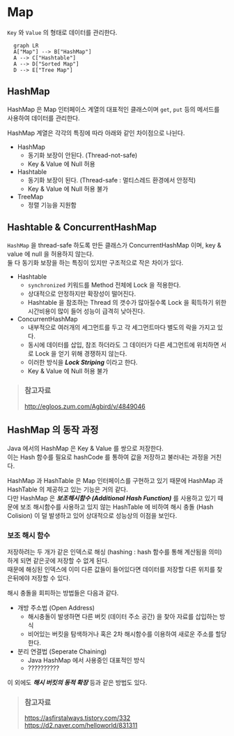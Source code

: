 # Map

`Key` 와 `Value` 의 형태로 데이터를 관리한다.

```mermaid
  graph LR
  A["Map"] --> B["HashMap"]
  A --> C["Hashtable"]
  A --> D["Sorted Map"]
  D --> E["Tree Map"]
```

## HashMap

HashMap 은 Map 인터페이스 계열의 대표적인 클래스이며 `get`, `put` 등의 메서드를 사용하여 데이터를 관리한다.

HashMap 계열은 각각의 특징에 따라 아래와 같인 차이점으로 나뉜다.

* HashMap
  * 동기화 보장이 안된다. (Thread-not-safe)
  * Key & Value 에 Null 허용
* Hashtable
  * 동기화 보장이 된다. (Thread-safe : 멀티스레드 환경에서 안정적)
  * Key & Value 에 Null 허용 불가
* TreeMap
  * 정렬 기능을 지원함

## Hashtable & ConcurrentHashMap

`HashMap` 을 thread-safe 하도록 만든 클래스가 ConcurrentHashMap 이며, key & value 에 null 을 허용하지 않는다.  
둘 다 동기화 보장을 하는 특징이 있지만 구조적으로 작은 차이가 있다.

* Hashtable
  * `synchronized` 키워드를 Method 전체에 Lock 을 적용한다.  
  * 상대적으로 안정하지만 확장성이 떨어진다.
  * Hashtable 을 참조하는 Thread 의 갯수가 많아질수록 Lock 을 획득하기 위한 시간비용이 많이 들어 성능이 급격히 낮아진다.
* ConcurrentHashMap
  * 내부적으로 여러개의 세그먼트를 두고 각 세그먼트마다 별도의 락을 가지고 있다.
  * 동시에 데이터를 삽입, 참조 하더라도 그 데이터가 다른 세그먼트에 위치하면 서로 Lock 을 얻기 위해 경쟁하지 않는다.
  * 이러한 방식을 _**Lock Striping**_ 이라고 한다.
  * Key & Value 에 Null 허용 불가

> ### 참고자료
> <http://egloos.zum.com/Agbird/v/4849046>

## HashMap 의 동작 과정

Java 에서의 HashMap 은 Key & Value 를 쌍으로 저장한다.  
이는 Hash 함수를 필요로 hashCode 를 통하여 값을 저장하고 불러내는 과정을 거친다.

HashMap 과 HashTable 은 Map 인터페이스를 구현하고 있기 때문에 HashMap 과 HashTable 의 제공하고 있는 기능은 거의 같다.  
다만 HashMap 은 _**보조해시함수 (Additional Hash Function)**_ 를 사용하고 있기 때문에 보조 해시함수를 사용하고 있지 않는 HashTable 에 비하여 해시 충돌 (Hash Colision) 이 덜 발생하고 있어 상대적으로 성능상의 이점을 보인다.

### 보조 해시 함수

저장하려는 두 개가 같은 인덱스로 해싱 (hashing : hash 함수를 통해 계산됨을 의미) 하게 되면 같은곳에 저장할 수 없게 된다.  
때문에 해싱된 인덱스에 이미 다른 값들이 들어있다면 데이터를 저장할 다른 위치를 찾은뒤에야 저장할 수 있다.

해시 충돌을 회피하는 방법들은 다음과 같다.

* 개방 주소법 (Open Address)
  * 해시충돌이 발생하면 다른 버킷 (데이터 주소 공간) 을 찾아 자료를 삽입하는 방식
  * 비어있는 버킷을 탐색하거나 혹은 2차 해시함수를 이용하여 새로운 주소를 할당한다.
* 분리 연결법 (Seperate Chaining)
  * Java HashMap 에서 사용중인 대표적인 방식
  * ??????????

이 외에도 _**해시 버킷의 동적 확장**_ 등과 같은 방법도 있다.

> ### 참고자료
> <https://asfirstalways.tistory.com/332>  
> <https://d2.naver.com/helloworld/831311>